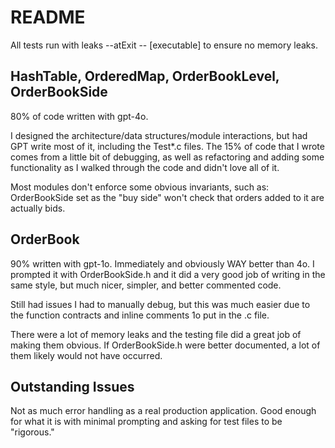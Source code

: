 # README

All tests run with leaks --atExit -- [executable] to ensure no memory leaks.

## HashTable, OrderedMap, OrderBookLevel, OrderBookSide

80% of code written with gpt-4o.

I designed the architecture/data structures/module interactions, but had GPT write most of it, including the Test*.c files. The 15% of code that I wrote comes from a little bit of debugging, as well as refactoring and adding some functionality as I walked through the code and didn't love all of it.

Most modules don't enforce some obvious invariants, such as: OrderBookSide set as the "buy side" won't check that orders added to it are actually bids.

## OrderBook

90% written with gpt-1o. Immediately and obviously WAY better than 4o. I prompted it with OrderBookSide.h and it did a very good job of writing in the same style, but much nicer, simpler, and better commented code.

Still had issues I had to manually debug, but this was much easier due to the function contracts and inline comments 1o put in the .c file. 

There were a lot of memory leaks and the testing file did a great job of making them obvious. If OrderBookSide.h were better documented, a lot of them likely would not have occurred.

## Outstanding Issues

Not as much error handling as a real production application. Good enough for what it is with minimal prompting and asking for test files to be "rigorous."
